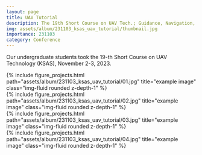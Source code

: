 ```yaml
---
layout: page
title: UAV Tutorial
description: The 19th Short Course on UAV Tech.; Guidance, Navigation, and Control 2023, Seoul, South Korea
img: assets/album/231103_ksas_uav_tutorial/thumbnail.jpg
importance: 231103
category: Conference
---
```


Our undergraduate students took the 19-th Short Course on UAV Technology (KSAS), November 2-3, 2023.

<div class="row">
    <div class="col-sm mt-3 mt-md-0">
        {% include figure_projects.html path="assets/album/231103_ksas_uav_tutorial/01.jpg" title="example image" class="img-fluid rounded z-depth-1" %}
    </div>
</div>

<div class="row">
    <div class="col-sm mt-3 mt-md-0">
        {% include figure_projects.html path="assets/album/231103_ksas_uav_tutorial/02.jpg" title="example image" class="img-fluid rounded z-depth-1" %}
    </div>
</div>

<div class="row">
    <div class="col-sm mt-3 mt-md-0">
        {% include figure_projects.html path="assets/album/231103_ksas_uav_tutorial/03.jpg" title="example image" class="img-fluid rounded z-depth-1" %}
    </div>
</div>

<div class="row">
    <div class="col-sm mt-3 mt-md-0">
        {% include figure_projects.html path="assets/album/231103_ksas_uav_tutorial/04.jpg" title="example image" class="img-fluid rounded z-depth-1" %}
    </div>
</div>
